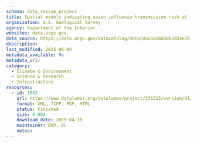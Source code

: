 ```yaml
---
schema: data_rescue_project 
title: Spatial models indicating avian influenza transmission risk at the interface of domestic poultry and wild birds in China
organization: U.S. Geological Survey
agency: Department of the Interior
websites: data.usgs.gov
data_source: https://data.usgs.gov/datacatalog/data/USGS626830b2d34e76103ccfd4f1
description: 
last_modified: 2025-06-09
metadata_available: No
metadata_url: 
category:
  - Climate & Environment 
  - Science & Research 
  - Infrastructure 
resources:
  - id: 1082
    url: https://www.datalumos.org/datalumos/project/231515/version/V1/view
    format: XML, TIFF, PDF, HTML
    status: Finished
    size: 0.004
    download_date: 2025-04-18
    maintainer: DRP, DL
    notes: 
---
```

